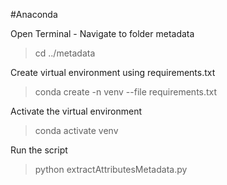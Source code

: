#Anaconda

Open Terminal - Navigate to folder metadata

> cd ../metadata

Create virtual environment using requirements.txt

> conda create -n venv --file requirements.txt

Activate the virtual environment

> conda activate venv

Run the script

> python extractAttributesMetadata.py

